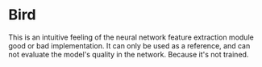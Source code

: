 # Bird
This is an intuitive feeling of the neural network feature extraction module good or bad implementation. It can only be used as a reference, and can not evaluate the model's quality in the network. Because it's not trained.
